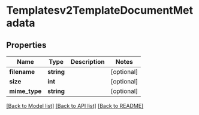 # Templatesv2TemplateDocumentMetadata

## Properties
Name | Type | Description | Notes
------------ | ------------- | ------------- | -------------
**filename** | **string** |  | [optional] 
**size** | **int** |  | [optional] 
**mime_type** | **string** |  | [optional] 

[[Back to Model list]](../README.md#documentation-for-models) [[Back to API list]](../README.md#documentation-for-api-endpoints) [[Back to README]](../README.md)


